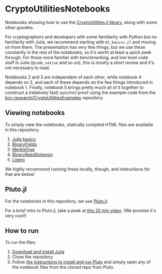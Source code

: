 # CryptoUtilitiesNotebooks
Notebooks showing how to use the [CryptoUtilities.jl library](https://github.com/bcc-research/CryptoUtilities.jl), along with some
other goodies.

For cryptographers and developers with some familiarity with Python but no
familiarity with Julia, we recommend starting with `01_basics.jl` and moving on
from there. The presentation has very few things, but we use these constantly
in the rest of the notebooks, so it's worth at least a quick peek through. For
those more familiar with benchmarking, and low level code stuff in Julia
(`@code_native` and so on), this is mostly a short review and it's not
necessary to read.

Notebooks 2 and 3 are independent of each other, while notebook 4 depends on 2,
and each of these depends on the few things introduced in notebook 1. Finally,
notebook 5 brings pretty much all of it together to construct a (relatively
fast) succinct proof using the example code from the
[bcc-research/CryptoUtilitiesExamples](https://github.com/bcc-research/CryptoUtilitiesExamples)
repository.

## Viewing notebooks
To simply view the notebooks, statically compiled HTML files are available
in this repository.

1. [Julia basics](https://bcc-research.github.io/CryptoUtilitiesNotebooks/01_basics.html)
2. [BinaryFields](https://bcc-research.github.io/CryptoUtilitiesNotebooks/02_binaryfields.html)
3. [MerkleTree](https://bcc-research.github.io/CryptoUtilitiesNotebooks/03_merkletree.html)
4. [BinaryReedSolomon](https://bcc-research.github.io/CryptoUtilitiesNotebooks/04_reedsolomon.html)
5. [Ligero](https://bcc-research.github.io/CryptoUtilitiesNotebooks/05_ligero.html)

We highly recommend running these locally, though, and instructions for that are below!

## Pluto.jl
For the notebooks in this repository, we use
[Pluto.jl](https://github.com/fonsp/Pluto.jl).

For a brief intro to Pluto.jl, take a peek at [this 20 min
video](https://www.youtube.com/watch?v=Rg3r3gG4nQo). (We promise it's very
cool!)

## How to run
To run the files:

1. [Download and install Julia](https://julialang.org/downloads/)
2. Clone the repository
3. Follow [the instructions to install and run
   Pluto](https://github.com/fonsp/Pluto.jl?tab=readme-ov-file#lets-do-it) and
   simply open any of the notebook files from the cloned repo from Pluto.
